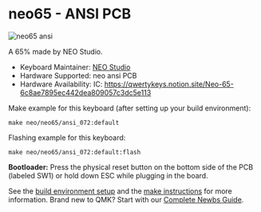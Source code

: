# neo65 - ANSI PCB

![neo65 ansi](https://i.imgur.com/vOyu6SFh.jpg)

A 65% made by NEO Studio.

- Keyboard Maintainer: [NEO Studio](https://github.com/owlab-git)
- Hardware Supported: neo ansi PCB
- Hardware Availability: IC: https://qwertykeys.notion.site/Neo-65-6c8ae7895ec442dea809057c3dc5e113

Make example for this keyboard (after setting up your build environment):

    make neo/neo65/ansi_072:default

Flashing example for this keyboard:

    make neo/neo65/ansi_072:default:flash

**Bootloader:** Press the physical reset button on the bottom side of the PCB (labeled SW1) or hold down ESC while plugging in the board.

See the [build environment setup](https://docs.qmk.fm/#/getting_started_build_tools) and the [make instructions](https://docs.qmk.fm/#/getting_started_make_guide) for more information. Brand new to QMK? Start with our [Complete Newbs Guide](https://docs.qmk.fm/#/newbs).
